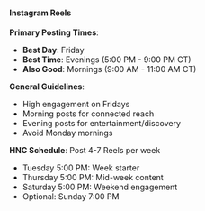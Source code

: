 #### Instagram Reels

**Primary Posting Times**:

- **Best Day**: Friday
- **Best Time**: Evenings (5:00 PM - 9:00 PM CT)
- **Also Good**: Mornings (9:00 AM - 11:00 AM CT)

**General Guidelines**:

- High engagement on Fridays
- Morning posts for connected reach
- Evening posts for entertainment/discovery
- Avoid Monday mornings

**HNC Schedule**: Post 4-7 Reels per week

- Tuesday 5:00 PM: Week starter
- Thursday 5:00 PM: Mid-week content
- Saturday 5:00 PM: Weekend engagement
- Optional: Sunday 7:00 PM
